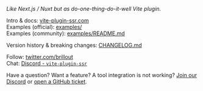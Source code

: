 *Like Next.js / Nuxt but as do-one-thing-do-it-well Vite plugin.*

Intro & docs: [vite-plugin-ssr.com](https://vite-plugin-ssr.com)
<br/>
Examples (official): [examples/](https://github.com/brillout/vite-plugin-ssr/tree/master/examples)
<br/>
Examples (community): [examples/README.md](https://github.com/brillout/vite-plugin-ssr/tree/master/examples#community-examples)

Version history & breaking changes: [CHANGELOG.md](https://github.com/brillout/vite-plugin-ssr/blob/master/CHANGELOG.md)

Follow: [twitter.com/brillout](https://twitter.com/brillout)
<br/>
Chat: [Discord - `vite-plugin-ssr`](https://discord.gg/qTq92FQzKb)

Have a question? Want a feature? A tool integration is not working?
<a href="https://discord.com/invite/qTq92FQzKb">Join our Discord</a> or
<a href="https://github.com/brillout/vite-plugin-ssr/issues/new">open a GitHub ticket</a>.
